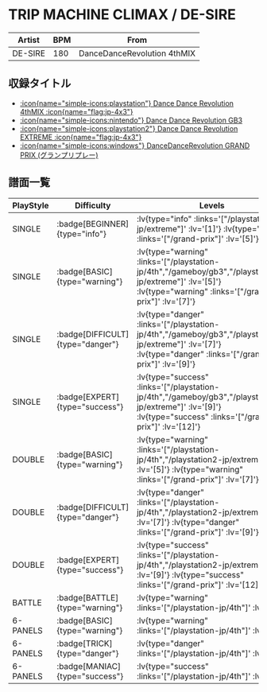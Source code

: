 # TRIP MACHINE CLIMAX / DE-SIRE

|Artist|BPM|From|
|------|---|----|
|DE-SIRE|180|DanceDanceRevolution 4thMIX|

## 収録タイトル

- [ :icon{name="simple-icons:playstation"} Dance Dance Revolution 4thMIX :icon{name="flag:jp-4x3"} ](/playstation-jp/4th)
- [ :icon{name="simple-icons:nintendo"} Dance Dance Revolution GB3](/gameboy/gb3)
- [ :icon{name="simple-icons:playstation2"} Dance Dance Revolution EXTREME :icon{name="flag:jp-4x3"} ](/playstation2-jp/extreme)
- [ :icon{name="simple-icons:windows"} DanceDanceRevolution GRAND PRIX (グランプリプレー)](/grand-prix)

## 譜面一覧

|PlayStyle|Difficulty|Levels|Notes|Movie|
|---------|----------|------|-----|-----|
|SINGLE| :badge[BEGINNER]{type="info"} | :lv{type="info" :links='["/playstation2-jp/extreme"]' :lv='[1]'}  :lv{type="info" :links='["/grand-prix"]' :lv='[5]'} |114/0||
|SINGLE| :badge[BASIC]{type="warning"} | :lv{type="warning" :links='["/playstation-jp/4th","/gameboy/gb3","/playstation2-jp/extreme"]' :lv='[5]'}  :lv{type="warning" :links='["/grand-prix"]' :lv='[7]'} |195/0||
|SINGLE| :badge[DIFFICULT]{type="danger"} | :lv{type="danger" :links='["/playstation-jp/4th","/gameboy/gb3","/playstation2-jp/extreme"]' :lv='[7]'}  :lv{type="danger" :links='["/grand-prix"]' :lv='[9]'} |275/0||
|SINGLE| :badge[EXPERT]{type="success"} | :lv{type="success" :links='["/playstation-jp/4th","/gameboy/gb3","/playstation2-jp/extreme"]' :lv='[9]'}  :lv{type="success" :links='["/grand-prix"]' :lv='[12]'} |342/0||
|DOUBLE| :badge[BASIC]{type="warning"} | :lv{type="warning" :links='["/playstation-jp/4th","/playstation2-jp/extreme"]' :lv='[5]'}  :lv{type="warning" :links='["/grand-prix"]' :lv='[7]'} |211/0||
|DOUBLE| :badge[DIFFICULT]{type="danger"} | :lv{type="danger" :links='["/playstation-jp/4th","/playstation2-jp/extreme"]' :lv='[7]'}  :lv{type="danger" :links='["/grand-prix"]' :lv='[9]'} |273/0||
|DOUBLE| :badge[EXPERT]{type="success"} | :lv{type="success" :links='["/playstation-jp/4th","/playstation2-jp/extreme"]' :lv='[9]'}  :lv{type="success" :links='["/grand-prix"]' :lv='[12]'} |338/0||
|BATTLE| :badge[BATTLE]{type="warning"} | :lv{type="warning" :links='["/playstation-jp/4th"]' :lv='[8]'} |||
|6-PANELS| :badge[BASIC]{type="warning"} | :lv{type="warning" :links='["/playstation-jp/4th"]' :lv='[5]'} |218/0||
|6-PANELS| :badge[TRICK]{type="danger"} | :lv{type="danger" :links='["/playstation-jp/4th"]' :lv='[7]'} |284/0||
|6-PANELS| :badge[MANIAC]{type="success"} | :lv{type="success" :links='["/playstation-jp/4th"]' :lv='[9]'} |332/0||
